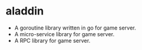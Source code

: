 # aladdin

- A goroutine library written in go for game server.
- A micro-service library for game server.
- A RPC library for game server.
